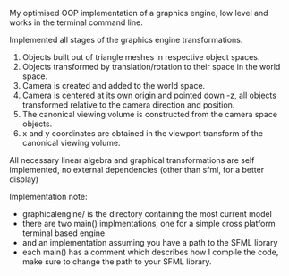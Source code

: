My optimised OOP implementation of a graphics engine, low level and works in the terminal command line.

Implemented all stages of the graphics engine transformations.

1. Objects built out of triangle meshes in respective object spaces.
2. Objects transformed by translation/rotation to their space in the world space.
3. Camera is created and added to the world space.
4. Camera is centered at its own origin and pointed down -z, all objects transformed relative to the camera direction and position.
5. The canonical viewing volume is constructed from the camera space objects.
6. x and y coordinates are obtained in the viewport transform of the canonical viewing volume.

All necessary linear algebra and graphical transformations are self implemented, no external dependencies (other than sfml, for a better display)

Implementation note:
* graphicalengine/ is the directory containing the most current model
* there are two main() implmentations, one for a simple cross platform terminal based engine
* and an implementation assuming you have a path to the SFML library
* each main() has a comment which describes how I compile the code, make sure to change the path to your SFML library.